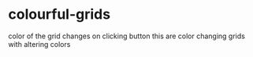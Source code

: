 # colourful-grids
color of the grid changes on clicking button
this are color changing grids with altering colors
